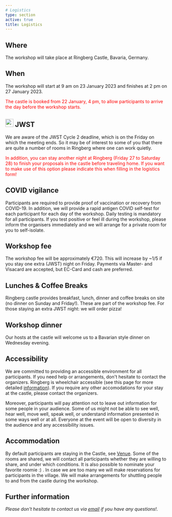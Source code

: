 ```yaml
---
# Logistics
type: section
active: true
title: Logistics
---
```


## <i class="fa-solid fa-map"></i> Where
The workshop will take place at Ringberg Castle, Bavaria, Germany. 

## <i class="fa-solid fa-clock"></i> When

The workshop will start at 9 am on 23 January 2023 and finishes at 2 pm on 27 January 2023.
<p style="color:red;">The castle is booked from 22  January, 4 pm, to allow participants to arrive the day before the workshop starts.</p>

## <img height="25" src="static/img/hexagon.png"> JWST
We are aware of the JWST Cycle 2 deadline, which is on
the Friday on which the meeting ends. So it may be of
interest to some of you that there are quite a number
of rooms in Ringberg where one can work quietly.
<p style="color:red;">In addition, you can stay another night at Ringberg
(Friday 27 to Saturday 28) to finish your proposals
in the castle before traveling home. If you want to make
use of this option please indicate this when filling in the logistics
form!</p>

## <i class="fa-solid fa-virus-covid-slash"></i> COVID vigilance
Participants are required to provide proof of vaccination or recovery from COVID-19.  In addition, we will provide a rapid antigen COVID self-test for each participant for each day of the workshop.  Daily testing is mandatory for all participants. If you test positive or feel ill during the workshop, please inform the organisers immediately and we will arrange for a private room for you to self-isolate.

## <i class="fa-solid fa-coins"></i> Workshop fee
The workshop fee will be approximately €720.
This will increase by ~1/5 if you stay one extra (JWST) night on Friday. 
Payments via Master- and Visacard are accepted,
but EC-Card and cash are preferred.

## <i class="fa-solid fa-utensils"></i> Lunches & Coffee Breaks

Ringberg castle provides breakfast, lunch, dinner and coffee breaks on site (no dinner on Sunday and Friday!).
These are part of the workshop fee. For those staying an extra JWST night: we will order pizza!

## <i class="fa-solid fa-beer-mug-empty"></i> Workshop dinner

Our hosts at the castle will welcome us to a Bavarian style dinner on Wednesday evening.



## <i class="fa-solid fa-universal-access"></i> Accessibility

We are committed to providing an accessible environment for all participants. If you need help or arrangements, don't hesitate to contact the organizers.
Ringberg is wheelchair accessible (see this page for more detailed [information](https://www.schloss-ringberg.de/137267/barrierefreiheit)).
If you require any other accomodations for your stay at the castle, please contact the organizers.

Moreover, participants will pay attention not to leave out information for some people in your audience.
Some of us might not be able to see well, hear well, move well, speak well, or understand information presented in some ways well or at all.
Everyone at the event will be open to diversity in the audience and any accessibility issues.


## <i class="fa-solid fa-bed"></i> Accommodation
By default participants are staying in the Castle, see <a class="page-scroll" href="#section-venue">Venue</a>.
Some of the rooms are shared, we will contact all participants whether they are willing to share, and under which conditions.
It is also possible to nominate your favorite roomie :) . In case we are too many we will make reservations for participants in the village.
We will make arrangements for shuttling people to and from the castle during the workshop.

## <i class="fa-solid fa-question"></i> Further information

_Please don't hesitate to contact us via <a href="mailto:molliere@mpia.de">email</a> if you have any questions!_.

<!--
## <i class="fa-solid fa-comments"></i> Communications

This workshop is an in-person event. In addition, we will use:

<<a href="https://gaiaunlimited-events.slack.com" aria-label=envelope> <i class="fa-brands fa-slack"></i> event slack workspace</a>, [join](https://join.slack.com/t/gaiaunlimited-events/shared_invite/zt-1895akx1h-IBeUNcxXvdL8TZ53aEVLaA)?>
-->
